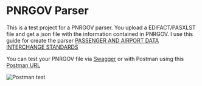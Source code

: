 # PNRGOV Parser
This is a test project for a PNRGOV parser. You upload a EDIFACT/PASXLST file and get a json file with the information contained in PNRGOV.
I use this guide for create the parser [PASSENGER AND AIRPORT DATA INTERCHANGE STANDARDS](https://www.iata.org/contentassets/18a5fdb2dc144d619a8c10dc1472ae80/pnrgov20edifact20implementation20guide2016_1.pdf)

You can test your PNRGOV file via [Swagger](https://pnrgovparser.azurewebsites.net/swagger/index.html) or with Postman using this [Postman URL](https://pnrgovparser.azurewebsites.net/api/PNR)

![Postman test](https://devbyalan.azurewebsites.net/postman.jpg "Optional title")

